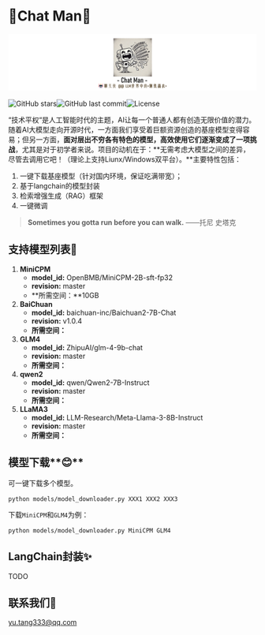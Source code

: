 # 🤖Chat Man🤖

![image-20240817232349824](imgs\image-20240817232349824.png)

![GitHub stars](https://img.shields.io/github/stars/tangbiubiu/Chat-Man?style=social)![GitHub last commit](https://img.shields.io/github/last-commit/tangbiubiu/Chat-Man)![License](https://img.shields.io/badge/License-MIT-red.svg "Author")

“技术平权“是人工智能时代的主题，AI让每一个普通人都有创造无限价值的潜力。随着AI大模型走向开源时代，一方面我们享受着巨额资源创造的基座模型变得容易；但另一方面，**面对层出不穷各有特色的模型，高效使用它们逐渐变成了一项挑战**，尤其是对于初学者来说。项目的动机在于：**无需考虑大模型之间的差异，尽管去调用它吧！（理论上支持Liunx/Windows双平台）。**主要特性包括：

1. 一键下载基座模型（针对国内环境，保证吃满带宽）；
2. 基于langchain的模型封装
3. 检索增强生成（RAG）框架
4. 一键微调

> **Sometimes you gotta run before you can walk.**     ——托尼 史塔克

## 支持模型列表💖

1. **MiniCPM**
   * **model_id:** OpenBMB/MiniCPM-2B-sft-fp32
   * **revision:** master
   * **所需空间：**10GB
2. **BaiChuan**
   * **model_id:** baichuan-inc/Baichuan2-7B-Chat
   * **revision:** v1.0.4
   * **所需空间：**
3. **GLM4**
   * **model_id:** ZhipuAI/glm-4-9b-chat
   * **revision:** master
   * **所需空间：**
4. **qwen2**
   * **model_id:** qwen/Qwen2-7B-Instruct
   * **revision:** master
   * **所需空间：**
5. **LLaMA3**
   * **model_id:** LLM-Research/Meta-Llama-3-8B-Instruct
   * **revision:** master
   * **所需空间：**

## 模型下载**😊**

可一键下载多个模型。

```shell
python models/model_downloader.py XXX1 XXX2 XXX3
```

下载`MiniCPM`和`GLM4`为例：

```shell
python models/model_downloader.py MiniCPM GLM4
```

## LangChain封装✨

TODO

## 联系我们📣

yu.tang333@qq.com
